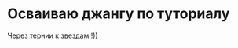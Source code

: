 Осваиваю джангу по туториалу
========================================================
Через тернии к звездам !))